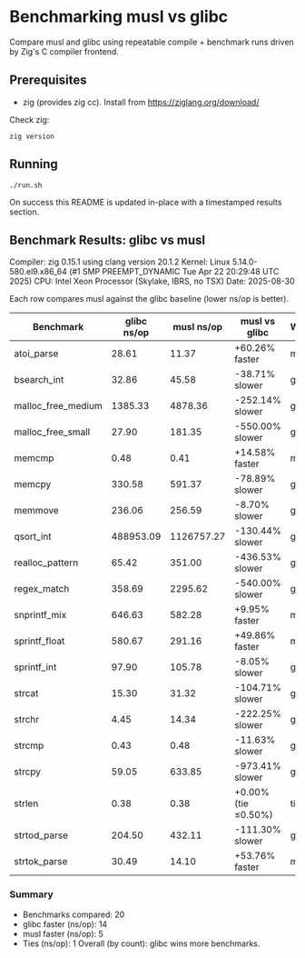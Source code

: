 # Benchmarking musl vs glibc

Compare musl and glibc using repeatable compile + benchmark runs driven by Zig's C compiler frontend.

## Prerequisites

- zig (provides zig cc). Install from https://ziglang.org/download/

Check zig:

```
zig version
```

## Running

```
./run.sh
```

On success this README is updated in-place with a timestamped results section.

## Benchmark Results: glibc vs musl


Compiler: zig 0.15.1 using clang version 20.1.2
Kernel: Linux 5.14.0-580.el9.x86_64 (#1 SMP PREEMPT_DYNAMIC Tue Apr 22 20:29:48 UTC 2025)
CPU: Intel Xeon Processor (Skylake, IBRS, no TSX)
Date: 2025-08-30

Each row compares musl against the glibc baseline (lower ns/op is better).

| Benchmark | glibc ns/op | musl ns/op | musl vs glibc | Winner |
|-----------|-------------|------------|---------------|--------|
| atoi_parse | 28.61 | 11.37 | +60.26% faster | musl |
| bsearch_int | 32.86 | 45.58 | -38.71% slower | glibc |
| malloc_free_medium | 1385.33 | 4878.36 | -252.14% slower | glibc |
| malloc_free_small | 27.90 | 181.35 | -550.00% slower | glibc |
| memcmp | 0.48 | 0.41 | +14.58% faster | musl |
| memcpy | 330.58 | 591.37 | -78.89% slower | glibc |
| memmove | 236.06 | 256.59 | -8.70% slower | glibc |
| qsort_int | 488953.09 | 1126757.27 | -130.44% slower | glibc |
| realloc_pattern | 65.42 | 351.00 | -436.53% slower | glibc |
| regex_match | 358.69 | 2295.62 | -540.00% slower | glibc |
| snprintf_mix | 646.63 | 582.28 | +9.95% faster | musl |
| sprintf_float | 580.67 | 291.16 | +49.86% faster | musl |
| sprintf_int | 97.90 | 105.78 | -8.05% slower | glibc |
| strcat | 15.30 | 31.32 | -104.71% slower | glibc |
| strchr | 4.45 | 14.34 | -222.25% slower | glibc |
| strcmp | 0.43 | 0.48 | -11.63% slower | glibc |
| strcpy | 59.05 | 633.85 | -973.41% slower | glibc |
| strlen | 0.38 | 0.38 | +0.00% (tie ≤0.50%) | tie |
| strtod_parse | 204.50 | 432.11 | -111.30% slower | glibc |
| strtok_parse | 30.49 | 14.10 | +53.76% faster | musl |

### Summary

- Benchmarks compared: 20
- glibc faster (ns/op): 14
- musl faster (ns/op): 5
- Ties (ns/op): 1
Overall (by count): glibc wins more benchmarks.
